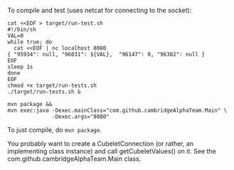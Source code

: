 To compile and test (uses netcat for connecting to the socket):
```
cat <<EOF > target/run-test.sh
#!/bin/sh
VAL=0
while true; do
  cat <<EOF | nc localhost 8080
{ "95934": null, "96031": ${VAL},  "96147": 0, "96302": null }
EOF
sleep 1s
done
EOF
chmod +x target/run-tests.sh
./target/run-tests.sh &

mvn package &&
mvn exec:java -Dexec.mainClass="com.github.cambridgeAlphaTeam.Main" \
              -Dexec.args="8080"
```

To just compile, do `mvn package`.

You probably want to create a CubeletConnection (or rather, an
implementing class instance) and call getCubeletValues() on it.
See the com.github.cambridgeAlphaTeam.Main class.
